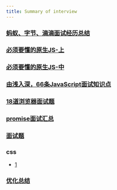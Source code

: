 ```yaml
---
title: Summary of interview
---
```


### [蚂蚁、字节、滴滴面试经历总结](https://juejin.im/post/6844904161830502407)
### [必须要懂的原生JS-上](https://juejin.im/post/6844903815053852685)
### [必须要懂的原生JS-中](https://juejin.im/post/6844903828093927431)
### [由浅入深，66条JavaScript面试知识点](https://juejin.cn/post/6844904200917221389)
### [18道浏览器面试题](https://juejin.im/post/6854573215830933512)
### [promise面试汇总](https://zhuanlan.zhihu.com/p/288384170)
### [面试题](https://github.com/mqyqingfeng/frontend-interview-question-and-answer/issues)
### css
 - [1](https://juejin.im/post/6888102016007176200)
 
 ### [优化总结](https://juejin.im/post/6892994632968306702)


